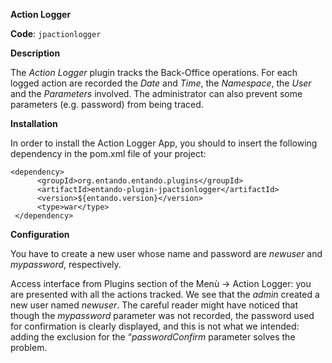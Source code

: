 **Action Logger**

**Code**: ```jpactionlogger```

**Description**

The _Action Logger_ plugin tracks the Back-Office operations. 
For each logged action are recorded the _Date_ and _Time_, the _Namespace_, the _User_ and the _Parameters_ involved.
The administrator can also prevent some parameters (e.g. password) from being traced.

**Installation**

In order to install the Action Logger App, you should to insert the following dependency in the pom.xml file of your project:

```
<dependency>
      <groupId>org.entando.entando.plugins</groupId>
      <artifactId>entando-plugin-jpactionlogger</artifactId>
      <version>${entando.version}</version>
      <type>war</type>
 </dependency>
```

**Configuration**

You have to create a new user whose name and password are _newuser_ and _mypassword_, respectively. 

Access interface from Plugins section of the Menù -> Action Logger: you are presented with all the actions tracked.
We see that the _admin_ created a new user named _newuser_. The careful reader might have noticed that though the _mypassword_ parameter was not recorded, the password used for confirmation is clearly displayed, and this is not what we intended: adding the exclusion for the “_passwordConfirm_ parameter solves the problem.

